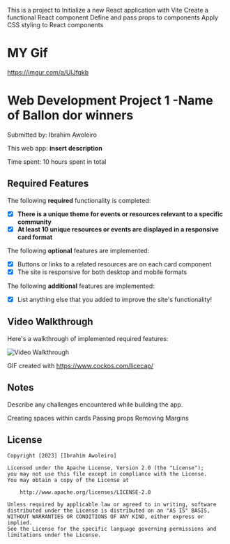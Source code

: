 This is a project to 
Initialize a new React application with Vite
Create a functional React component
Define and pass props to components
Apply CSS styling to React components

# MY Gif

https://imgur.com/a/UlJfqkb

# Web Development Project 1 -Name of Ballon dor winners

Submitted by: Ibrahim Awoleiro

This web app: **insert description**

Time spent: 10 hours spent in total

## Required Features

The following **required** functionality is completed:

- [x] **There is a unique theme for events or resources relevant to a specific community**
- [x] **At least 10 unique resources or events are displayed in a responsive card format**

The following **optional** features are implemented:

- [x] Buttons or links to a related resources are on each card component
- [x] The site is responsive for both desktop and mobile formats

The following **additional** features are implemented:

* [x] List anything else that you added to improve the site's functionality!

## Video Walkthrough

Here's a walkthrough of implemented required features:

<img src='./src/Pictures/codePathGifWalkthrough.gif' title='Video Walkthrough' width='' alt='Video Walkthrough' />

<!-- Replace this with whatever GIF tool you used! -->
GIF created with https://www.cockos.com/licecap/

## Notes

Describe any challenges encountered while building the app.

Creating spaces within cards
Passing props 
Removing Margins

## License

    Copyright [2023] [Ibrahim Awoleiro]

    Licensed under the Apache License, Version 2.0 (the "License");
    you may not use this file except in compliance with the License.
    You may obtain a copy of the License at

        http://www.apache.org/licenses/LICENSE-2.0

    Unless required by applicable law or agreed to in writing, software
    distributed under the License is distributed on an "AS IS" BASIS,
    WITHOUT WARRANTIES OR CONDITIONS OF ANY KIND, either express or implied.
    See the License for the specific language governing permissions and
    limitations under the License.